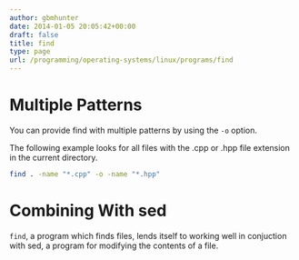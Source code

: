 ```yaml
---
author: gbmhunter
date: 2014-01-05 20:05:42+00:00
draft: false
title: find
type: page
url: /programming/operating-systems/linux/programs/find
---
```


# Multiple Patterns

You can provide find with multiple patterns by using the `-o` option.

The following example looks for all files with the .cpp or .hpp file extension in the current directory.

```sh    
find . -name "*.cpp" -o -name "*.hpp"
```    

# Combining With sed

`find`, a program which finds files, lends itself to working well in conjuction with sed, a program for modifying the contents of a file.
